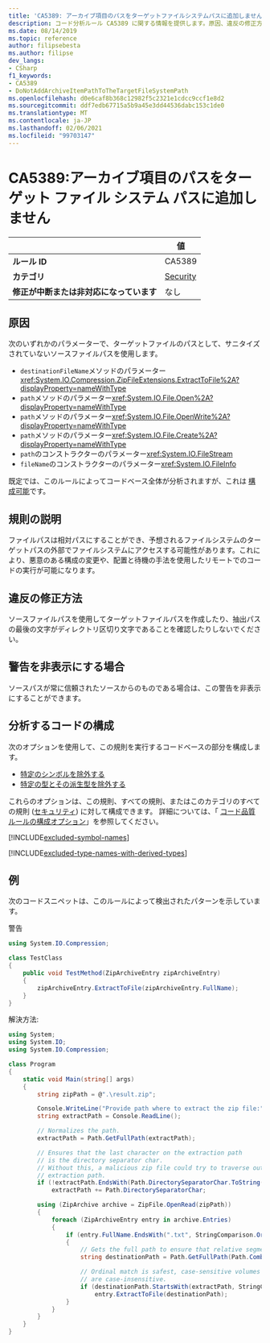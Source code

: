 ```yaml
---
title: 'CA5389: アーカイブ項目のパスをターゲットファイルシステムパスに追加しません (コード分析)'
description: コード分析ルール CA5389 に関する情報を提供します。原因、違反の修正方法、非表示にするタイミングなどが含まれます。
ms.date: 08/14/2019
ms.topic: reference
author: filipsebesta
ms.author: filipse
dev_langs:
- CSharp
f1_keywords:
- CA5389
- DoNotAddArchiveItemPathToTheTargetFileSystemPath
ms.openlocfilehash: d0e6caf8b368c12982f5c2321e1cdcc9ccf1e8d2
ms.sourcegitcommit: ddf7edb67715a5b9a45e3dd44536dabc153c1de0
ms.translationtype: MT
ms.contentlocale: ja-JP
ms.lasthandoff: 02/06/2021
ms.locfileid: "99703147"
---
```

# <a name="ca5389-do-not-add-archive-items-path-to-the-target-file-system-path"></a>CA5389:アーカイブ項目のパスをターゲット ファイル システム パスに追加しません

| | 値 |
|-|-|
| **ルール ID** |CA5389|
| **カテゴリ** |[Security](security-warnings.md)|
| **修正が中断または非対応になっています** |なし|

## <a name="cause"></a>原因

次のいずれかのパラメーターで、ターゲットファイルのパスとして、サニタイズされていないソースファイルパスを使用します。

- `destinationFileName`メソッドのパラメーター<xref:System.IO.Compression.ZipFileExtensions.ExtractToFile%2A?displayProperty=nameWithType>
- `path`メソッドのパラメーター<xref:System.IO.File.Open%2A?displayProperty=nameWithType>
- `path`メソッドのパラメーター<xref:System.IO.File.OpenWrite%2A?displayProperty=nameWithType>
- `path`メソッドのパラメーター<xref:System.IO.File.Create%2A?displayProperty=nameWithType>
- `path`のコンストラクターのパラメーター<xref:System.IO.FileStream>
- `fileName`のコンストラクターのパラメーター<xref:System.IO.FileInfo>

既定では、このルールによってコードベース全体が分析されますが、これは [構成可能](#configure-code-to-analyze)です。

## <a name="rule-description"></a>規則の説明

ファイルパスは相対パスにすることができ、予想されるファイルシステムのターゲットパスの外部でファイルシステムにアクセスする可能性があります。これにより、悪意のある構成の変更や、配置と待機の手法を使用したリモートでのコードの実行が可能になります。

## <a name="how-to-fix-violations"></a>違反の修正方法

ソースファイルパスを使用してターゲットファイルパスを作成したり、抽出パスの最後の文字がディレクトリ区切り文字であることを確認したりしないでください。

## <a name="when-to-suppress-warnings"></a>警告を非表示にする場合

ソースパスが常に信頼されたソースからのものである場合は、この警告を非表示にすることができます。

## <a name="configure-code-to-analyze"></a>分析するコードの構成

次のオプションを使用して、この規則を実行するコードベースの部分を構成します。

- [特定のシンボルを除外する](#exclude-specific-symbols)
- [特定の型とその派生型を除外する](#exclude-specific-types-and-their-derived-types)

これらのオプションは、この規則、すべての規則、またはこのカテゴリのすべての規則 ([セキュリティ](security-warnings.md)) に対して構成できます。 詳細については、「 [コード品質ルールの構成オプション](../code-quality-rule-options.md)」を参照してください。

[!INCLUDE[excluded-symbol-names](~/includes/code-analysis/excluded-symbol-names.md)]

[!INCLUDE[excluded-type-names-with-derived-types](~/includes/code-analysis/excluded-type-names-with-derived-types.md)]

## <a name="example"></a>例

次のコードスニペットは、このルールによって検出されたパターンを示しています。

警告

```csharp
using System.IO.Compression;

class TestClass
{
    public void TestMethod(ZipArchiveEntry zipArchiveEntry)
    {
        zipArchiveEntry.ExtractToFile(zipArchiveEntry.FullName);
    }
}
```

解決方法:

```csharp
using System;
using System.IO;
using System.IO.Compression;

class Program
{
    static void Main(string[] args)
    {
        string zipPath = @".\result.zip";

        Console.WriteLine("Provide path where to extract the zip file:");
        string extractPath = Console.ReadLine();

        // Normalizes the path.
        extractPath = Path.GetFullPath(extractPath);

        // Ensures that the last character on the extraction path
        // is the directory separator char.
        // Without this, a malicious zip file could try to traverse outside of the expected
        // extraction path.
        if (!extractPath.EndsWith(Path.DirectorySeparatorChar.ToString(), StringComparison.Ordinal))
            extractPath += Path.DirectorySeparatorChar;

        using (ZipArchive archive = ZipFile.OpenRead(zipPath))
        {
            foreach (ZipArchiveEntry entry in archive.Entries)
            {
                if (entry.FullName.EndsWith(".txt", StringComparison.OrdinalIgnoreCase))
                {
                    // Gets the full path to ensure that relative segments are removed.
                    string destinationPath = Path.GetFullPath(Path.Combine(extractPath, entry.FullName));

                    // Ordinal match is safest, case-sensitive volumes can be mounted within volumes that
                    // are case-insensitive.
                    if (destinationPath.StartsWith(extractPath, StringComparison.Ordinal))
                        entry.ExtractToFile(destinationPath);
                }
            }
        }
    }
}
```
